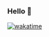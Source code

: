 ### Hello 👋

[![wakatime](https://wakatime.com/badge/github/jjohmin/jjohmin.svg)](https://wakatime.com/badge/github/jjohmin/jjohmin)
